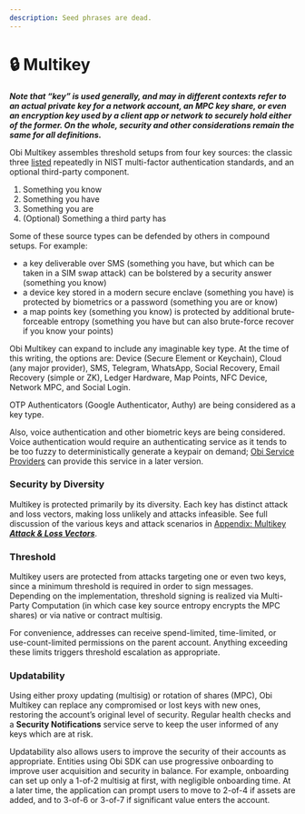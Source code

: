 ```yaml
---
description: Seed phrases are dead.
---
```


# 🔒 Multikey

_**Note that “key” is used generally, and may in different contexts refer to an actual private key for a network account, an MPC key share, or even an encryption key used by a client app or network to securely hold either of the former. On the whole, security and other considerations remain the same for all definitions.**_

Obi Multikey assembles threshold setups from four key sources: the classic three [listed](https://nvlpubs.nist.gov/nistpubs/SpecialPublications/NIST.SP.1800-17.pdf) repeatedly in NIST multi-factor authentication standards, and an optional third-party component.

1. Something you know
2. Something you have
3. Something you are
4. (Optional) Something a third party has

Some of these source types can be defended by others in compound setups. For example:

* a key deliverable over SMS (something you have, but which can be taken in a SIM swap attack) can be bolstered by a security answer (something you know)
* a device key stored in a modern secure enclave (something you have) is protected by biometrics or a password (something you are or know)
* a map points key (something you know) is protected by additional brute-forceable entropy (something you have but can also brute-force recover if you know your points)

Obi Multikey can expand to include any imaginable key type. At the time of this writing, the options are: Device (Secure Element or Keychain), Cloud (any major provider), SMS, Telegram, WhatsApp, Social Recovery, Email Recovery (simple or ZK), Ledger Hardware, Map Points, NFC Device, Network MPC, and Social Login.

OTP Authenticators (Google Authenticator, Authy) are being considered as a key type.

Also, voice authentication and other biometric keys are being considered. Voice authentication would require an authenticating service as it tends to be too fuzzy to deterministically generate a keypair on demand; [Obi Service Providers](../../../roadmap-features/obi-service-providers/) can provide this service in a later version.

### Security by Diversity

Multikey is protected primarily by its diversity. Each key has distinct attack and loss vectors, making loss unlikely and attacks infeasible. See full discussion of the various keys and attack scenarios in [Appendix: Multikey _**Attack & Loss Vectors**_](../../../appendices/multikey-attack-and-loss-vectors/).

### Threshold

Multikey users are protected from attacks targeting one or even two keys, since a minimum threshold is required in order to sign messages. Depending on the implementation, threshold signing is realized via Multi-Party Computation (in which case key source entropy encrypts the MPC shares) or via native or contract multisig.

For convenience, addresses can receive spend-limited, time-limited, or use-count-limited permissions on the parent account. Anything exceeding these limits triggers threshold escalation as appropriate.

### Updatability

Using either proxy updating (multisig) or rotation of shares (MPC), Obi Multikey can replace any compromised or lost keys with new ones, restoring the account’s original level of security. Regular health checks and a **Security Notifications** service serve to keep the user informed of any keys which are at risk.

Updatability also allows users to improve the security of their accounts as appropriate. Entities using Obi SDK can use progressive onboarding to improve user acquisition and security in balance. For example, onboarding can set up only a 1-of-2 multisig at first, with negligible onboarding time. At a later time, the application can prompt users to move to 2-of-4 if assets are added, and to 3-of-6 or 3-of-7 if significant value enters the account.
